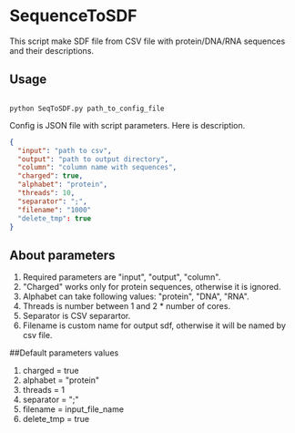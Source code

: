 # SequenceToSDF

This script make SDF file from CSV file with protein/DNA/RNA sequences and their descriptions.

## Usage

<code>
python SeqToSDF.py path_to_config_file
</code>

Config is JSON file with script parameters. Here is description.

```json
{
  "input": "path to csv", 
  "output": "path to output directory", 
  "column": "column name with sequences",
  "charged": true, 
  "alphabet": "protein", 
  "threads": 10, 
  "separator": ";", 
  "filename": "1000" 
  "delete_tmp": true
}
```

## About parameters

1. Required parameters are "input", "output", "column".
2. "Charged" works only  for protein sequences, otherwise it is ignored.
3. Alphabet can take following values: "protein", "DNA", "RNA".
4. Threads is number between 1 and 2 * number of cores.
5. Separator is CSV separartor. 
6. Filename is custom name for output sdf, otherwise it will be named by csv file.

##Default parameters values

1. charged = true
2. alphabet = "protein"
3. threads = 1
4. separator = ";"
5. filename = input_file_name
6. delete_tmp = true
